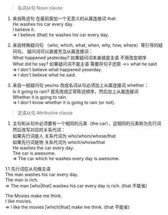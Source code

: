> 名词从句  Noun clause  

1. 来自陈述句 在最前面加一个无意义的从属连接词 that:  
  He washes his car every day.    
  I believe it.  
   => I believe (that) he washes his car every day.


2. 来自特殊疑问句 （who, which, what, when, why, how, where）等引导的疑问句， 疑问词可以直接充当从属连接词：  
  What happened yesterday? 如果疑问词本身就是主语 不用改变顺序   
  What did he say? 如果疑问词不是主语 需要将句子还原 ->> what he said   
   => I don't believe what happened yeserday.   
   => I don't believe what he said.  


3. 来自一般疑问句 yes/no 改成名词从句必须加上从属连接词 whether：  
  Is it going to rain? 首先改成正常陈述顺序，然后加上从属连接词  
  Whether it is going to rain.  
   => I don't know whether it is going to rain (or not).


> 定语从句  Attributive clause  

1. 主句和从句中必须要有一个相同的元素（the car），这相同的元素称为先行词 然后改写对应的关系代词：  
   如果先行词是人 关系代词为 who/whom/whose/that  
   如果先行词是物 关系代词为 which/whose/that  
   He washes the car every day.  
   The car is awesome.  
    => The car which he washes every day is awesome.  
   
1.1 先行词在从句做主语  
  The man washes his car every day.  
  The man is rich.  
   => The man [who|that] washes his car every day is rich.  (that 不能省)
   
   The Movies make me think.  
   I like movies.  
    => I like the movies [which|that] make me think. (that 不能省)  
  
  
  
  
  
  
  
  
  
  
